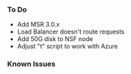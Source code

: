 ### To Do
- Add MSR 3.0.x 
- Load Balancer doesn't route requests
- Add 50G disk to NSF node
- Adjust "t" script to work with Azure 

### Known Issues